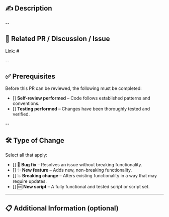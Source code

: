 ## ✍️ Description  
<!-- Provide a clear and concise description of your changes. -->  

--

## 🔗 Related PR / Discussion / Issue  
Link: #

--

## ✅ Prerequisites  
Before this PR can be reviewed, the following must be completed:  
- [] **Self-review performed** – Code follows established patterns and conventions.  
- [] **Testing performed** – Changes have been thoroughly tested and verified.  

--

## 🛠️ Type of Change  
Select all that apply:  
- [] 🐞 **Bug fix** – Resolves an issue without breaking functionality.  
- [] ✨ **New feature** – Adds new, non-breaking functionality.  
- [] 💥 **Breaking change** – Alters existing functionality in a way that may require updates.  
- [] 🆕 **New script** – A fully functional and tested script or script set.  

---

## 📋 Additional Information (optional)  
<!-- Provide extra context, screenshots, or references if needed. -->  
